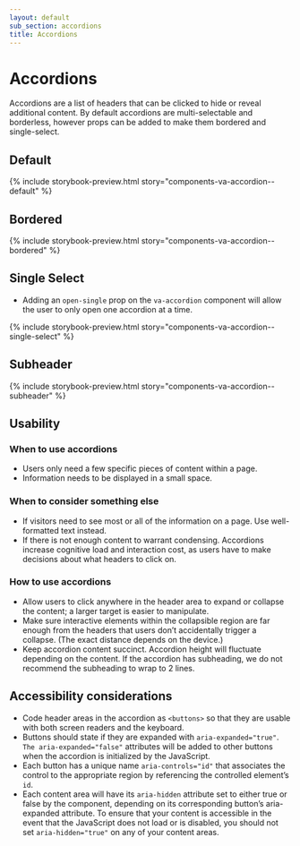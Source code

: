 ```yaml
---
layout: default
sub_section: accordions
title: Accordions
---
```


# Accordions

<div class="va-introtext" markdown="1">
Accordions are a list of headers that can be clicked to hide or reveal additional content. By default accordions are multi-selectable and borderless, however props can be added to make them bordered and single-select.
</div>

## Default

{% include storybook-preview.html story="components-va-accordion--default" %}

## Bordered

{% include storybook-preview.html story="components-va-accordion--bordered" %}

## Single Select

* Adding an `open-single` prop on the `va-accordion` component will allow the user to only open one accordion at a time.

{% include storybook-preview.html story="components-va-accordion--single-select" %}

## Subheader

{% include storybook-preview.html story="components-va-accordion--subheader" %}

## Usability

### When to use accordions

* Users only need a few specific pieces of content within a page.
* Information needs to be displayed in a small space.

### When to consider something else

* If visitors need to see most or all of the information on a page. Use well-formatted text instead.
* If there is not enough content to warrant condensing. Accordions increase cognitive load and interaction cost, as users have to make decisions about what headers to click on.

### How to use accordions

* Allow users to click anywhere in the header area to expand or collapse the content; a larger target is easier to manipulate.
* Make sure interactive elements within the collapsible region are far enough from the headers that users don’t accidentally trigger a collapse. (The exact distance depends on the device.)
* Keep accordion content succinct. Accordion height will fluctuate depending on the content. If the accordion has subheading, we do not recommend the subheading to wrap to 2 lines. 

## Accessibility considerations

* Code header areas in the accordion as `<buttons>` so that they are usable with both screen readers and the keyboard.
* Buttons should state if they are expanded with `aria-expanded="true"`. `The aria-expanded="false"` attributes will be added to other buttons when the accordion is initialized by the JavaScript.
* Each button has a unique name `aria-controls="id"` that associates the control to the appropriate region by referencing the controlled element’s `id`.
* Each content area will have its `aria-hidden` attribute set to either true or false by the component, depending on its corresponding button’s aria-expanded attribute. To ensure that your content is accessible in the event that the JavaScript does not load or is disabled, you should not set `aria-hidden="true"` on any of your content areas.

